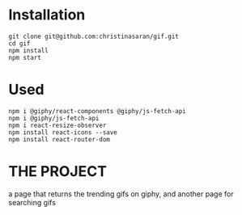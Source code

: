 # Installation

```
git clone git@github.com:christinasaran/gif.git
cd gif
npm install
npm start
```

# Used
```
npm i @giphy/react-components @giphy/js-fetch-api
npm i @giphy/js-fetch-api
npm i react-resize-observer
npm install react-icons --save
npm install react-router-dom
```
# THE PROJECT

a page that returns the trending gifs on giphy, and another page for searching gifs
